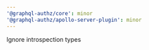 ```yaml
---
'@graphql-authz/core': minor
'@graphql-authz/apollo-server-plugin': minor
---
```


Ignore introspection types

